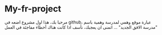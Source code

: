 # My-fr-project
مرحبا بك، هذا اول مشروع اضعه في github، عبارة موقع وهمي لمدرسة وهمية باسم "مدرسة الافق الجديد" ... 
اتمنى ان يعجبك، نأسف اذا كانت هناك أخطاء مفاجئة في العمل